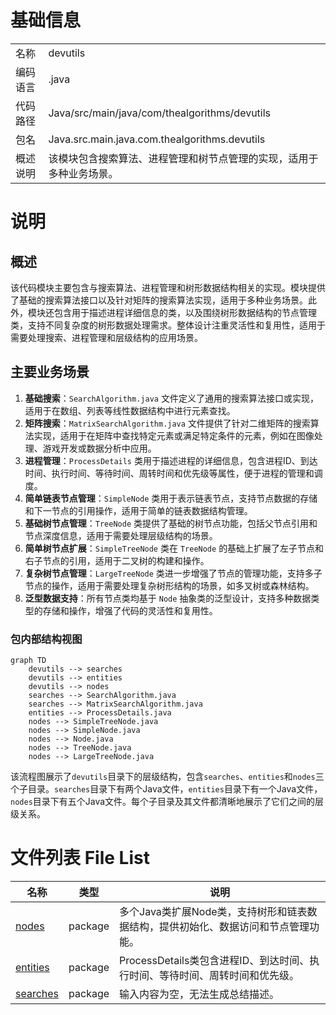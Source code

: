 # 基础信息

|      |      |
|------|------|
| 名称 | devutils |
| 编码语言 | .java |
| 代码路径 | Java/src/main/java/com/thealgorithms/devutils |
| 包名 | Java.src.main.java.com.thealgorithms.devutils |
| 概述说明 | 该模块包含搜索算法、进程管理和树节点管理的实现，适用于多种业务场景。 |

# 说明

## 概述
该代码模块主要包含与搜索算法、进程管理和树形数据结构相关的实现。模块提供了基础的搜索算法接口以及针对矩阵的搜索算法实现，适用于多种业务场景。此外，模块还包含用于描述进程详细信息的类，以及围绕树形数据结构的节点管理类，支持不同复杂度的树形数据处理需求。整体设计注重灵活性和复用性，适用于需要处理搜索、进程管理和层级结构的应用场景。

## 主要业务场景
1. **基础搜索**：`SearchAlgorithm.java` 文件定义了通用的搜索算法接口或实现，适用于在数组、列表等线性数据结构中进行元素查找。
2. **矩阵搜索**：`MatrixSearchAlgorithm.java` 文件提供了针对二维矩阵的搜索算法实现，适用于在矩阵中查找特定元素或满足特定条件的元素，例如在图像处理、游戏开发或数据分析中应用。
3. **进程管理**：`ProcessDetails` 类用于描述进程的详细信息，包含进程ID、到达时间、执行时间、等待时间、周转时间和优先级等属性，便于进程的管理和调度。
4. **简单链表节点管理**：`SimpleNode` 类用于表示链表节点，支持节点数据的存储和下一节点的引用操作，适用于简单的链表数据结构管理。
5. **基础树节点管理**：`TreeNode` 类提供了基础的树节点功能，包括父节点引用和节点深度信息，适用于需要处理层级结构的场景。
6. **简单树节点扩展**：`SimpleTreeNode` 类在 `TreeNode` 的基础上扩展了左子节点和右子节点的引用，适用于二叉树的构建和操作。
7. **复杂树节点管理**：`LargeTreeNode` 类进一步增强了节点的管理功能，支持多子节点的操作，适用于需要处理复杂树形结构的场景，如多叉树或森林结构。
8. **泛型数据支持**：所有节点类均基于 `Node` 抽象类的泛型设计，支持多种数据类型的存储和操作，增强了代码的灵活性和复用性。


### 包内部结构视图

```mermaid
graph TD
    devutils --> searches
    devutils --> entities
    devutils --> nodes
    searches --> SearchAlgorithm.java
    searches --> MatrixSearchAlgorithm.java
    entities --> ProcessDetails.java
    nodes --> SimpleTreeNode.java
    nodes --> SimpleNode.java
    nodes --> Node.java
    nodes --> TreeNode.java
    nodes --> LargeTreeNode.java
```

该流程图展示了`devutils`目录下的层级结构，包含`searches`、`entities`和`nodes`三个子目录。`searches`目录下有两个Java文件，`entities`目录下有一个Java文件，`nodes`目录下有五个Java文件。每个子目录及其文件都清晰地展示了它们之间的层级关系。

# 文件列表 File List

| 名称   | 类型  | 说明 |
|-------|------|-------------|
| [nodes](nodes/_module.md) | package | 多个Java类扩展Node类，支持树形和链表数据结构，提供初始化、数据访问和节点管理功能。 |
| [entities](entities/_module.md) | package | ProcessDetails类包含进程ID、到达时间、执行时间、等待时间、周转时间和优先级。 |
| [searches](searches/_module.md) | package | 输入内容为空，无法生成总结描述。 |


